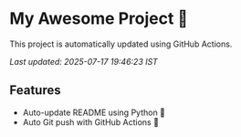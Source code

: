 # My Awesome Project 🚀

This project is automatically updated using GitHub Actions.

_Last updated: 2025-07-17 19:46:23 IST_

## Features
- Auto-update README using Python 🐍
- Auto Git push with GitHub Actions 🤖
